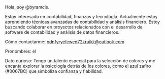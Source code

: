 Hola, soy @byramcis.

Estoy interesado en contabilidad, finanzas y tecnología.
Actualmente estoy aprendiendo técnicas avanzadas de contabilidad y análisis financiero.  Estoy buscando colaborar en proyectos relacionados con el desarrollo de software de contabilidad y análisis de datos financieros. 

Cómo contactarme: pdnfyryefewen72kruikk@outlook.com

Pronombres: él

Dato curioso: Tengo un talento especial para la selección de colores y me encanta explorar la psicología detrás de los colores, como el azul zafiro (#0067BC) que simboliza confianza y fiabilidad.
